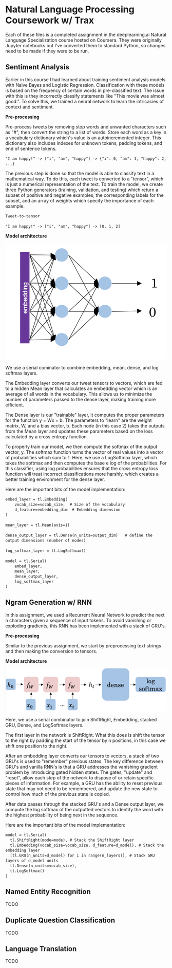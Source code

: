 # Natural Language Processing Coursework w/ Trax

Each of these files is a completed assignment in the deeplearning.ai Natural Language Specialization course hosted on Coursera. They were originally Jupyter notebooks but I've converted them to standard Python, so changes need to be made if they were to be run.


## Sentiment Analysis

Earlier in this course I had learned about training sentiment analysis models with Naive Bayes and Logistic Regression. Classification with these models is based on the frequency of certain words in pre-classified text. The issue with this is they incorrectly classify statements like "This movie was almost good.". To solve this, we trained a neural network to learn the intricacies of context and sentiment.

**Pre-processing**

Pre-process tweets by removing stop words and unwanted characters such as "#", then convert the string to a list of words. Store each word as a key in a vocabulary dictionary which's value is an autoincremented integer. This dictionary also includes indexes for unknown tokens, padding tokens, and end of sentence tokens. 

```
"I am happy!" -> ["i", "am", "happy"] -> {"i": 0, "am": 1, "happy": 2, ...}
```

The previous step is done so that the model is able to classify text in a mathematical way. To do this, each tweet is converted to a "tensor", which is just a numerical representation of the text. To train the model, we create three Python generators (training, validation, and testing) which return a subset of positive and negative examples, the corresponding labels for the subset, and an array of weights which specify the importance of each example. 

```
Tweet-to-tensor

"I am happy!" -> ["i", "am", "happy"] -> [0, 1, 2]
```


**Model architecture**

![Classifier Architecture](https://github.com/pererasys/trax-nlp/blob/master/docs/resources/sentiment_architecture.jpg?raw=true)

We use a serial cominator to combine embedding, mean, dense, and log softmax layers.

The Embedding layer converts our tweet tensors to vectors, which are fed to a hidden Mean layer that calculates an embedding vector which is an average of all words in the vocabulary. This allows us to minimize the number of parameters passed to the dense layer, making training more efficient.

The Dense layer is our "trainable" layer, it computes the proper parameters for the function y = Wx + b. The parameters to "learn" are the weight matrix, W, and a bias vector, b. Each node (in this case 2) takes the outputs from the Mean layer and updates these parameters based on the loss calculated by a cross entropy function.

To properly train our model, we then compute the softmax of the output vector, y. The softmax function turns the vector of real values into a vector of probabilities which sum to 1. Here, we use a LogSoftmax layer, which takes the softmax and then computes the base e log of the probabilities. For this classifier, using log probabilities ensures that the cross entropy loss function will treat incorrect classifications more harshly, which creates a better training environment for the dense layer.

Here are the important bits of the model implementation:
```
embed_layer = tl.Embedding(
    vocab_size=vocab_size,  # Size of the vocabulary
    d_feature=embedding_dim  # Embedding dimension
)

mean_layer = tl.Mean(axis=1)

dense_output_layer = tl.Dense(n_units=output_dim)   # define the output dimensions (number of nodes)

log_softmax_layer = tl.LogSoftmax()

model = tl.Serial(
    embed_layer,
    mean_layer,
    dense_output_layer,
    log_softmax_layer
)
```



## Ngram Generation w/ RNN

In this assignment, we used a Recurrent Neural Network to predict the next n characters given a sequence of input tokens. To avoid vanishing or exploding gradients, this RNN has been implemented with a stack of GRU's. 

**Pre-processing**

Similar to the previous assignment, we start by preprocessing text strings and then making the conversion to tensors.

**Model architecture**

![Deep n-gram Architecture](https://github.com/pererasys/trax-nlp/blob/master/docs/resources/ngram_model.png?raw=true)

Here, we use a serial combinator to join ShiftRight, Embedding, stacked GRU, Dense, and LogSoftmax layers.

The first layer in the network is ShiftRight. What this does is shift the tensor to the right by padding the start of the tensor by n positions, in this case we shift one position to the right.

After an embedding layer converts our tensors to vectors, a stack of two GRU's is used to "remember" previous states. The key difference between GRU's and vanilla RNN's is that a GRU addresses the vanishing gradient problem by introducing gated hidden states. The gates, "update" and "reset", allow each step of the network to dispose of or retain specific pieces of information. For example, a GRU has the ability to reset previous state that may not need to be remembered, and update the new state to control how much of the previous state is copied.

After data passes through the stacked GRU's and a Dense output layer, we compute the log softmax of the outputted vectors to identify the word with the highest probability of being next in the sequence.


Here are the important bits of the model implementation:
```
model = tl.Serial(
  tl.ShiftRight(mode=mode), # Stack the ShiftRight layer
  tl.Embedding(vocab_size=vocab_size, d_feature=d_model), # Stack the embedding layer
  [tl.GRU(n_units=d_model) for i in range(n_layers)], # Stack GRU layers of d_model units
  tl.Dense(n_units=vocab_size),
  tl.LogSoftmax()
)
```

## Named Entity Recognition

TODO


## Duplicate Question Classification

TODO


## Language Translation

TODO
